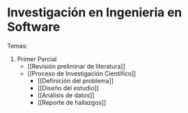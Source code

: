# Investigación en Ingenieria en Software

Temas:

1. Primer Parcial
	- [[Revisión preliminar de literatura]]
	- [[Proceso de Investigación Científico]] 
		- [[Definición del problema]]
		- [[Diseño del estudio]]
		- [[Análisis de datos]]
		- [[Reporte de hallazgos]]